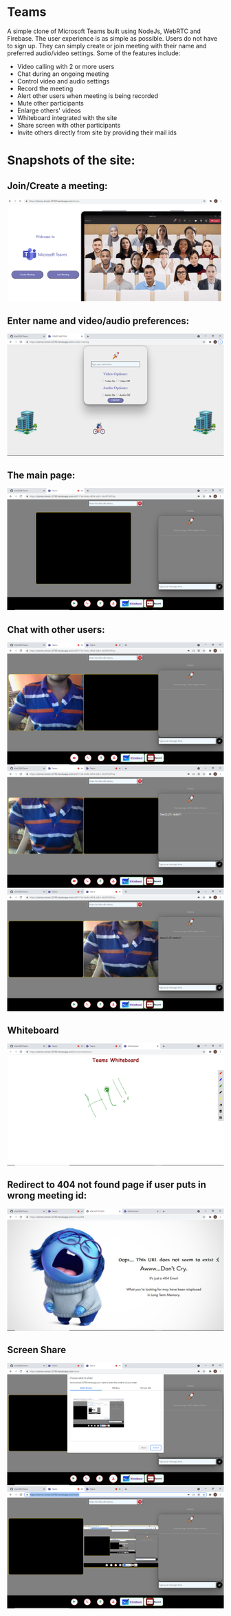 # Teams
A simple clone of Microsoft Teams built using NodeJs, WebRTC and Firebase. The user experience is as simple as possible. Users do not have to sign up. They can simply create or join meeting with their name and preferred audio/video settings. Some of the features include:
- Video calling with 2 or more users
- Chat during an ongoing meeting 
- Control video and audio settings
- Record the meeting
- Alert other users when meeting is being recorded
- Mute other participants
- Enlarge others' videos
- Whiteboard integrated with the site
- Share screen with other participants
- Invite others directly from site by providing their mail ids

# Snapshots of the site:
## Join/Create a meeting:
<img src='/screenshots/ss1.png'/>

## Enter name and video/audio preferences:
<img src='/screenshots/ss2.png'/>

## The main page: 
<img src='/screenshots/ss3.png'/>

## Chat with other users:
<img src='/screenshots/ss4.png'/>

<img src='/screenshots/ss5.png'/>
<img src='/screenshots/ss6.png'/>

## Whiteboard
<img src='/screenshots/ss7.png'/>

## Redirect to 404 not found page if user puts in wrong meeting id:
<img src='/screenshots/ss8.png'/>

## Screen Share
<img src='/screenshots/ss9.png'/>
<img src='/screenshots/ss10.png'/>
